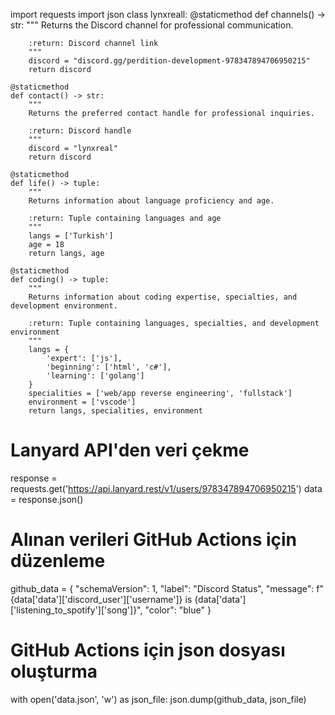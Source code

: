 import requests
import json
class lynxreall:
    @staticmethod
    def channels() -> str:
        """
        Returns the Discord channel for professional communication.

        :return: Discord channel link
        """
        discord = "discord.gg/perdition-development-978347894706950215"
        return discord

    @staticmethod
    def contact() -> str:
        """
        Returns the preferred contact handle for professional inquiries.

        :return: Discord handle
        """
        discord = "lynxreal"
        return discord

    @staticmethod
    def life() -> tuple:
        """
        Returns information about language proficiency and age.

        :return: Tuple containing languages and age
        """
        langs = ['Turkish']
        age = 18
        return langs, age

    @staticmethod
    def coding() -> tuple:
        """
        Returns information about coding expertise, specialties, and development environment.

        :return: Tuple containing languages, specialties, and development environment
        """
        langs = {
            'expert': ['js'],
            'beginning': ['html', 'c#'],
            'learning': ['golang']
        }
        specialities = ['web/app reverse engineering', 'fullstack']
        environment = ['vscode']
        return langs, specialities, environment

# Lanyard API'den veri çekme
response = requests.get('https://api.lanyard.rest/v1/users/978347894706950215')
data = response.json()

# Alınan verileri GitHub Actions için düzenleme
github_data = {
    "schemaVersion": 1,
    "label": "Discord Status",
    "message": f"{data['data']['discord_user']['username']} is {data['data']['listening_to_spotify']['song']}",
    "color": "blue"
}

# GitHub Actions için json dosyası oluşturma
with open('data.json', 'w') as json_file:
    json.dump(github_data, json_file)
